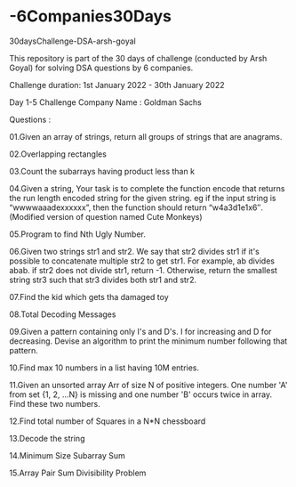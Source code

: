 # -6Companies30Days

30daysChallenge-DSA-arsh-goyal

This repository is part of the 30 days of challenge (conducted by Arsh Goyal) for solving DSA questions by 6 companies.

Challenge duration: 1st January 2022 - 30th January 2022

Day 1-5 Challenge
Company Name : Goldman Sachs

Questions :

01.Given an array of strings, return all groups of strings that are anagrams.

02.Overlapping rectangles

03.Count the subarrays having product less than k

04.Given a string, Your task is to complete the function encode that returns the run length encoded string for the given string. eg if the input string is “wwwwaaadexxxxxx”, then the function should return “w4a3d1e1x6″.(Modified version of question named Cute Monkeys)

05.Program to find Nth Ugly Number.

06.Given two strings str1 and str2. We say that str2 divides str1 if it's possible to concatenate multiple str2 to get str1. For example, ab divides abab. if str2 does not divide str1, return -1. Otherwise, return the smallest string str3 such that str3 divides both str1 and str2.

07.Find the kid which gets tha damaged toy

08.Total Decoding Messages

09.Given a pattern containing only I's and D's. I for increasing and D for decreasing. Devise an algorithm to print the minimum number following that pattern.

10.Find max 10 numbers in a list having 10M entries.

11.Given an unsorted array Arr of size N of positive integers. One number 'A' from set {1, 2, …N} is missing and one number 'B' occurs twice in array. Find these two numbers.

12.Find total number of Squares in a N*N chessboard

13.Decode the string

14.Minimum Size Subarray Sum

15.Array Pair Sum Divisibility Problem

